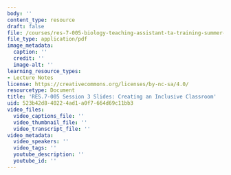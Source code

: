 ```yaml
---
body: ''
content_type: resource
draft: false
file: /courses/res-7-005-biology-teaching-assistant-ta-training-summer-2020/session-3_-creating-an-inclusive-classroom_edited_processed.pdf
file_type: application/pdf
image_metadata:
  caption: ''
  credit: ''
  image-alt: ''
learning_resource_types:
- Lecture Notes
license: https://creativecommons.org/licenses/by-nc-sa/4.0/
resourcetype: Document
title: 'RES.7-005 Session 3 Slides: Creating an Inclusive Classroom'
uid: 523b42d8-4022-4ad1-a0f7-664d69c11bb3
video_files:
  video_captions_file: ''
  video_thumbnail_file: ''
  video_transcript_file: ''
video_metadata:
  video_speakers: ''
  video_tags: ''
  youtube_description: ''
  youtube_id: ''
---
```

